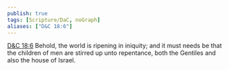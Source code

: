 ```yaml
---
publish: true
tags: [Scripture/DaC, noGraph]
aliases: ["D&C 18:6"]
---
```

[D&C 18:6](https://churchofjesuschrist.org/study/scriptures/dc-testament/dc/18?lang=eng&id=p6#p6) Behold, the world is ripening in iniquity; and it must needs be that the children of men are stirred up unto repentance, both the Gentiles and also the house of Israel.
